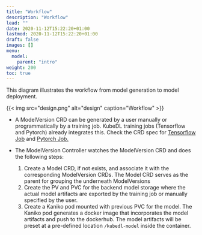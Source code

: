 ```yaml
---
title: "Workflow"
description: "Workflow"
lead: ""
date: 2020-11-12T15:22:20+01:00
lastmod: 2020-11-12T15:22:20+01:00
draft: false
images: []
menu:
  model:
    parent: "intro"
weight: 200
toc: true
---
```

This diagram illustrates the workflow from model generation to model deployment.

{{< img src="design.png" alt="design" caption="Workflow" >}}


- A ModelVersion CRD can be generated by a user manually or programmatically by a training job. KubeDL training jobs (Tensorflow and Pytorch)
already integrates this. Check the CRD spec for [Tensorflow Job](https://github.com/alibaba/kubedl/blob/master/apis/training/v1alpha1/tfjob_types.go#L53) and [Pytorch Job.](https://github.com/alibaba/kubedl/blob/master/apis/training/v1alpha1/pytorchjob_types.go#L46)

- The ModelVersion Controller watches the ModelVersion CRD and does the following steps:
    1. Create a Model CRD, if not exists, and associate it with the corresponding ModelVersion CRDs. The Model CRD serves as the parent for grouping the underneath ModelVersions
    2. Create the PV and PVC for the backend model storage where the actual model artifacts are exported by the training job or manually specified by the user.
    3. Create a Kaniko pod mounted with previous PVC for the model. The Kaniko pod generates a docker image that incorporates the model artifacts and push to the dockerhub. The model artifacts will be preset at a pre-defined location `/kubedl-model` inside the container.
